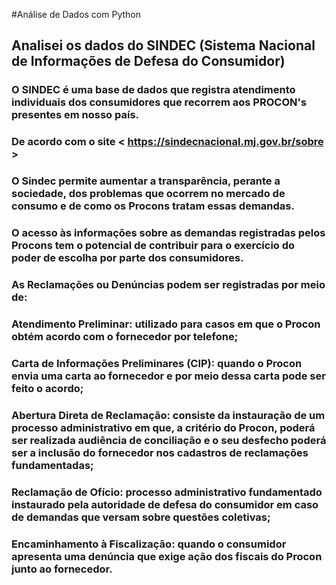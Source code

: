 #Análise de Dados com Python

## Analisei os dados do SINDEC (Sistema Nacional de Informações de Defesa do Consumidor) 

### O SINDEC é uma base de dados que registra atendimento individuais dos consumidores que recorrem aos PROCON's presentes em nosso país.


### De acordo com o site < https://sindecnacional.mj.gov.br/sobre >      

### O Sindec permite aumentar a transparência, perante a sociedade, dos problemas que ocorrem no mercado de consumo e de como os Procons tratam essas demandas. 
### O acesso às informações sobre as demandas registradas pelos Procons tem o potencial de contribuir para o exercício do poder de escolha por parte dos consumidores.

### As Reclamações ou Denúncias podem ser registradas por meio de:

### Atendimento Preliminar: utilizado para casos em que o Procon obtém acordo com o fornecedor por telefone;

### Carta de Informações Preliminares (CIP): quando o Procon envia uma carta ao fornecedor e por meio dessa carta pode ser feito o acordo;

### Abertura Direta de Reclamação: consiste da instauração de um processo administrativo em que, a critério do Procon, poderá ser realizada audiência de conciliação e o seu desfecho poderá ser a inclusão do fornecedor nos cadastros de reclamações fundamentadas;

### Reclamação de Ofício: processo administrativo fundamentado instaurado pela autoridade de defesa do consumidor em caso de demandas que versam sobre questões coletivas;

### Encaminhamento à Fiscalização: quando o consumidor apresenta uma denúncia que exige ação dos fiscais do Procon junto ao fornecedor.
